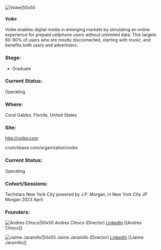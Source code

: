 

![Voike|50x50](https://res.cloudinary.com/crunchbase-production/image/upload/ibsgrkvhpghclbixbivk)

#### Voike
Voike enables digital media in emerging markets by simulating an online experience for prepaid cellphone users without unlimited data. This targets 80-90% of users who are mostly disconnected, starting with music, and benefits both users and advertisers.

### Stage: 
 - Graduate 

### Current Status: 
Operating

### Where:
Coral Gables, Florida, United States

### Site:
http://voike.com



crunchbase.com/organization/voike

### Current Status: 
Operating

### Cohort/Sessions: 
Techstars New York City powered by J.P. Morgan, in New York City JP Morgan 2023 April

### Founders: 

![Andres Chisco|50x50]() Andres Chisco (Director) [LinkedIn](https://linkedin.com/in/andres-chisco-1b4225) [[Andres Chisco]]

![Jaime Jaramillo|50x50]() Jaime Jaramillo (Director) [LinkedIn](https://linkedin.com/in/jaimejaramilloc) [[Jaime Jaramillo]]


